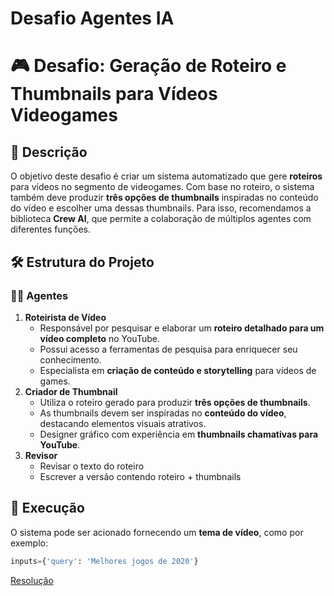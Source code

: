 # Desafio Agentes IA

# 🎮 Desafio: Geração de Roteiro e Thumbnails para Vídeos Videogames

## 📌 Descrição

O objetivo deste desafio é criar um sistema automatizado que gere **roteiros** para vídeos no segmento de videogames. Com base no roteiro, o sistema também deve produzir **três opções de thumbnails** inspiradas no conteúdo do vídeo e escolher uma dessas thumbnails. Para isso, recomendamos a biblioteca **Crew AI**, que permite a colaboração de múltiplos agentes com diferentes funções.

## 🛠 Estrutura do Projeto

### 👨‍💻 Agentes

1. **Roteirista de Vídeo**
    - Responsável por pesquisar e elaborar um **roteiro detalhado para um vídeo completo** no YouTube.
    - Possui acesso a ferramentas de pesquisa para enriquecer seu conhecimento.
    - Especialista em **criação de conteúdo e storytelling** para vídeos de games.
2. **Criador de Thumbnail**
    - Utiliza o roteiro gerado para produzir **três opções de thumbnails**.
    - As thumbnails devem ser inspiradas no **conteúdo do vídeo**, destacando elementos visuais atrativos.
    - Designer gráfico com experiência em **thumbnails chamativas para YouTube**.
3. **Revisor**
    - Revisar o texto do roteiro
    - Escrever a versão contendo roteiro + thumbnails

## 🚀 Execução

O sistema pode ser acionado fornecendo um **tema de vídeo**, como por exemplo:

```python
inputs={'query': 'Melhores jogos de 2020'}

```

[Resolução](https://www.notion.so/Resolu-o-1a8395da57708181b143e646ef6138e3?pvs=21)
